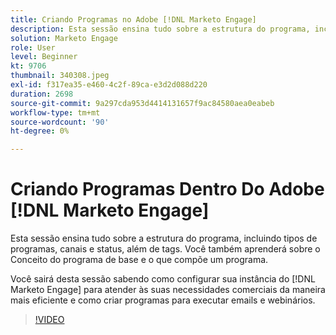 ```yaml
---
title: Criando Programas no Adobe [!DNL Marketo Engage]
description: Esta sessão ensina tudo sobre a estrutura do programa, incluindo tipos de programas, canais e status, além de tags.
solution: Marketo Engage
role: User
level: Beginner
kt: 9706
thumbnail: 340308.jpeg
exl-id: f317ea35-e460-4c2f-89ca-e3d2d088d220
duration: 2698
source-git-commit: 9a297cda953d4414131657f9ac84580aea0eabeb
workflow-type: tm+mt
source-wordcount: '90'
ht-degree: 0%

---
```


# Criando Programas Dentro Do Adobe [!DNL Marketo Engage]

Esta sessão ensina tudo sobre a estrutura do programa, incluindo tipos de programas, canais e status, além de tags. Você também aprenderá sobre o Conceito do programa de base e o que compõe um programa.

Você sairá desta sessão sabendo como configurar sua instância do [!DNL Marketo Engage] para atender às suas necessidades comerciais da maneira mais eficiente e como criar programas para executar emails e webinários.

>[!VIDEO](https://video.tv.adobe.com/v/340308/?quality=12&learn=on)
